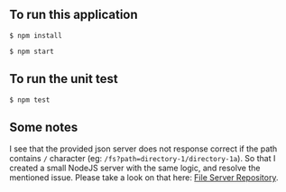 ## To run this application
  `$ npm install`

  `$ npm start`

## To run the unit test
  `$ npm test`

## Some notes

I see that the provided json server does not response correct if the path contains `/` character (eg: `/fs?path=directory-1/directory-1a`).
So that I created a small NodeJS server with the same logic, and resolve the mentioned issue. Please take a look on that here: [File Server Repository](https://github.com/hhphuc/fileserver).
